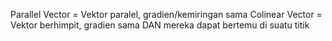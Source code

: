 Parallel Vector = Vektor paralel, gradien/kemiringan sama
Colinear Vector = Vektor berhimpit, gradien sama DAN mereka dapat bertemu di suatu titik